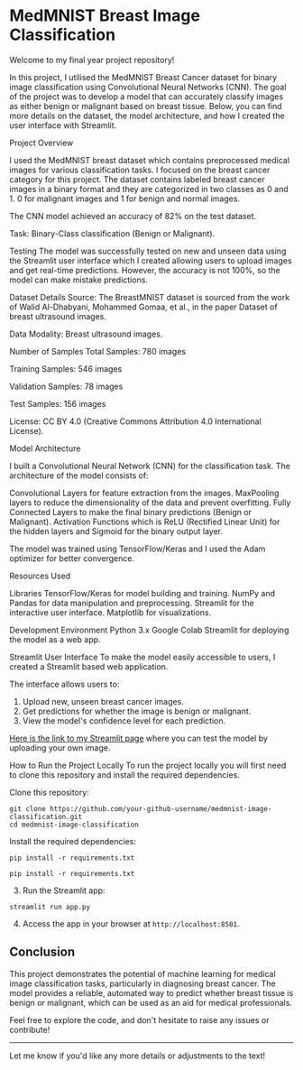 # MedMNIST Breast Image Classification

Welcome to my final year project repository!

In this project, I utilised the MedMNIST Breast Cancer dataset for binary image classification using Convolutional Neural Networks (CNN). The goal of the project was to develop a model that can accurately classify images as either benign or malignant based on breast tissue. Below, you can find more details on the dataset, the model architecture, and how I created the user interface with Streamlit.

Project Overview

I used the MedMNIST breast dataset which contains preprocessed medical images for various classification tasks. I focused on the breast cancer category for this project. The dataset contains labeled breast cancer images in a binary format and they are categorized in two classes as 0 and 1. 0 for malignant images and 1 for benign and normal images.

The CNN model achieved an accuracy of 82% on the test dataset.

Task: Binary-Class classification (Benign or Malignant).

Testing
The model was successfully tested on new and unseen data using the Streamlit user interface which I created allowing users to upload images and get real-time predictions. However, the accuracy is not 100%, so the model can make mistake predictions. 

Dataset Details
Source: The BreastMNIST dataset is sourced from the work of Walid Al-Dhabyani, Mohammed Gomaa, et al., in the paper Dataset of breast ultrasound images.

Data Modality: Breast ultrasound images.

Number of Samples
Total Samples: 780 images

Training Samples: 546 images

Validation Samples: 78 images

Test Samples: 156 images

License: CC BY 4.0 (Creative Commons Attribution 4.0 International License).

Model Architecture

I built a Convolutional Neural Network (CNN) for the classification task. The architecture of the model consists of:

Convolutional Layers for feature extraction from the images.
MaxPooling layers to reduce the dimensionality of the data and prevent overfitting.
Fully Connected Layers to make the final binary predictions (Benign or Malignant).
Activation Functions which is ReLU (Rectified Linear Unit) for the hidden layers and Sigmoid for the binary output layer.

The model was trained using TensorFlow/Keras and I used the Adam optimizer for better convergence.

Resources Used

Libraries
TensorFlow/Keras for model building and training.
NumPy and Pandas for data manipulation and preprocessing.
Streamlit for the interactive user interface.
Matplotlib for visualizations.

Development Environment
  Python 3.x
  Google Colab 
  Streamlit for deploying the model as a web app.

Streamlit User Interface
To make the model easily accessible to users, I created a Streamlit based web application.

The interface allows users to:
1. Upload new, unseen breast cancer images.
2. Get predictions for whether the image is benign or malignant.
3. View the model's confidence level for each prediction.

[Here is the link to my Streamlit page](streamlit-link-here) where you can test the model by uploading your own image.

How to Run the Project Locally
To run the project locally you will first need to clone this repository and install the required dependencies.

Clone this repository:
```
git clone https://github.com/your-github-username/medmnist-image-classification.git
cd medmnist-image-classification
```

Install the required dependencies:

```
pip install -r requirements.txt
```

```
pip install -r requirements.txt
```
3. Run the Streamlit app:

```
streamlit run app.py
```

4. Access the app in your browser at `http://localhost:8501`.

## Conclusion

This project demonstrates the potential of machine learning for medical image classification tasks, particularly in diagnosing breast cancer. The model provides a reliable, automated way to predict whether breast tissue is benign or malignant, which can be used as an aid for medical professionals.

Feel free to explore the code, and don't hesitate to raise any issues or contribute!

---

Let me know if you'd like any more details or adjustments to the text!
